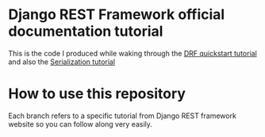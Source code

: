 # Django REST Framework official documentation tutorial

This is the code I produced while waking through the  [DRF quickstart tutorial](http://www.django-rest-framework.org/tutorial/quickstart/)
and also the [Serialization tutorial](http://www.django-rest-framework.org/tutorial/1-serialization/)


# How to use this repository

Each branch refers to a specific tutorial from Django REST framework website so
you can follow along very easily. 
